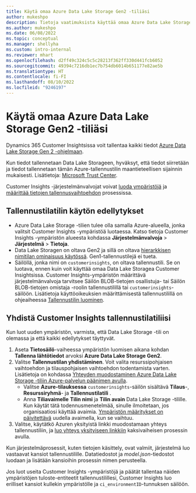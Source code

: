 ```yaml
---
title: Käytä omaa Azure Data Lake Storage Gen2 -tiliäsi
author: mukeshpo
description: Tietoja vaatimuksista käyttää omaa Azure Data Lake Storage -tiliäsi Customer Insights -tietojen tallentamista varten.
ms.author: mukeshpo
ms.date: 06/08/2022
ms.topic: conceptual
ms.manager: shellyha
ms.custom: intro-internal
ms.reviewer: mhart
ms.openlocfilehash: d2ff49c324c5c5c28213f362ff330d441fcb6052
ms.sourcegitcommit: 49394c7216db1ec7b754db6014b651177e82ae5b
ms.translationtype: HT
ms.contentlocale: fi-FI
ms.lasthandoff: 08/10/2022
ms.locfileid: "9246197"
---
```

# <a name="use-your-own-azure-data-lake-storage-gen2-account"></a>Käytä omaa Azure Data Lake Storage Gen2 -tiliäsi

Dynamics 365 Customer Insightsissa voit tallentaa kaikki tiedot [Azure Data Lake Storage Gen 2 -ohjelmaan](/azure/storage/blobs/data-lake-storage-introduction).

Kun tiedot tallennetaan Data Lake Storageen, hyväksyt, että tiedot siirretään ja tiedot tallennetaan tämän Azure-tallennustilin maantieteellisen sijainnin mukaisesti. Lisätietoja: [Microsoft Trust Center](https://www.microsoft.com/trust-center).

Customer Insights -järjestelmänvalvojat voivat [luoda ympäristöjä](create-environment.md) ja [määrittää tietojen tallennusvaihtoehdon](create-environment.md#step-2-configure-data-storage) prosessissa.

## <a name="prerequisites-to-use-your-storage-account"></a>Tallennustilatilin käytön edellytykset

- Azure Data Lake Storage -tilien tulee olla samalla Azure-alueella, jonka valitsit Customer Insights -ympäristöä luotaessa. Katso tietoja Customer Insights -ympäristön alueesta kohdassa **Järjestelmänvalvoja** > **Järjestelmä** > **Tietoja**.
- Data Lake Storagen on oltava Gen2 ja sillä on oltava [hierarkkisen nimitilan ominaisuus käytössä](/azure/storage/blobs/create-data-lake-storage-account). Gen1-tallennustilejä ei tueta.
- Säilöllä, jonka nimi on `customerinsights`, on oltava tallennustili. Se on luotava, ennen kuin voit käyttää omaa Data Lake Storagea Customer Insightsissa. Customer Insights-ympäristön määrittävä järjestelmänvalvoja tarvitsee Säilön BLOB-tietojen osallistuja- tai Säilön BLOB-tietojen omistaja -roolin tallennustilillä tai `customerinsights`-säilöön. Lisätietoja käyttöoikeuksien määrittämisestä tallennustilillä on ohjeaiheessa [Tallennustilin luominen](/azure/storage/common/storage-account-create?toc=%2Fazure%2Fstorage%2Fblobs%2Ftoc.json&tabs=azure-portal).

## <a name="connect-customer-insights-with-your-storage-account"></a>Yhdistä Customer Insights tallennustilatiliisi

Kun luot uuden ympäristön, varmista, että Data Lake Storage -tili on olemassa ja että kaikki edellytykset täyttyvät.

1. Aseta **Tietosäilö**-vaiheessa ympäristön luomisen aikana kohdan **Tallenna lähtötiedot** arvoksi **Azure Data Lake Storage Gen2**.
1. Valitse **Tallennustilan yhdistäminen**. Voit valita resurssipohjaisen vaihtoehdon ja tilauspohjaisen vaihtoehdon todentamista varten. Lisätietoja on kohdassa [Yhteyden muodostaminen Azure Data Lake Storage -tiliin Azure-palvelun päänimen avulla](connect-service-principal.md).
   - Valitse **Azure-tilauksessa** `customerinsights`-säilön sisältävä **Tilaus**-, **Resurssiryhmä**- ja **Tallennustilatili** .
   - Anna **Tiliavaimelle** **Tilin nimi** ja **Tilin avain** Data Lake Storage -tilille. Kun käytät tätä todennusmenetelmää, sinulle ilmoitetaan, jos organisaatiosi käyttää avaimia. [Ympäristön määritykset on päivitettävä](manage-environments.md#edit-an-existing-environment) uudella avaimella, kun se vaihtuu.
1. Valitse, käytätkö Azuren yksityistä linkki muodostamaan yhteys tallennustiliin, ja [luo yhteys yksityiseen linkkiin](security-overview.md#set-up-an-azure-private-link) kaksivaiheisen prosessin avulla.

Kun järjestelmäprosessit, kuten tietojen käsittely, ovat valmiit, järjestelmä luo vastaavat kansiot tallennustilille. Datatiedostot ja *model.json*-tiedostot luodaan ja lisätään kansioihin prosessin nimen perusteella.

Jos luot useita Customer Insights -ympäristöjä ja päätät tallentaa näiden ympäristöjen tuloste-entiteetit tallennustilillesi, Customer Insights luo erilliset kansiot kullekin ympäristölle ja `ci_environmentID`-tunnuksen säilöön.
